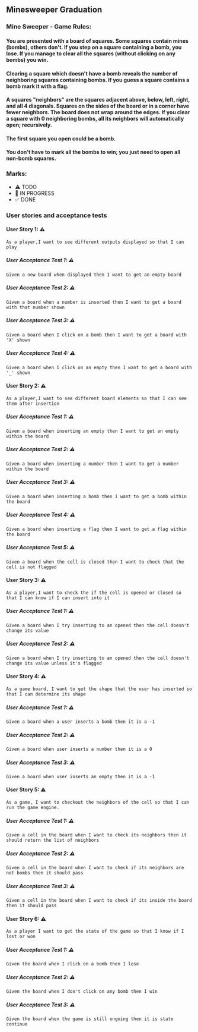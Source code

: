 ## Minesweeper Graduation

### Mine Sweeper - Game Rules:		
#### You are presented with a board of squares. Some squares contain mines (bombs), others don't. If you step on a square containing a bomb, you lose. If you manage to clear all the squares (without clicking on any bombs) you win. 
#### Clearing a square which doesn't have a bomb reveals the number of neighboring squares containing bombs. If you guess a square contains a bomb mark it with a flag. 
#### A squares "neighbors" are the squares adjacent above, below, left, right, and all 4 diagonals. Squares on the sides of the board or in a corner have fewer neighbors. The board does not wrap around the edges. If you clear a square with 0 neighboring bombs, all its neighbors will automatically open; recursively. 
#### The first square you open could be a bomb. 
#### You don't have to mark all the bombs to win; you just need to open all non-bomb squares.

### Marks:
- ⚠ TODO
- 🚧 IN PROGRESS
- ✅ DONE

### User stories and acceptance tests
#### User Story 1: ⚠
```
As a player,I want to see different outputs displayed so that I can play
```
##### User Acceptance Test 1: ⚠
```
Given a new board when displayed then I want to get an empty board
```
##### User Acceptance Test 2: ⚠
```
Given a board when a number is inserted then I want to get a board with that number shown
```
##### User Acceptance Test 3: ⚠
```
Given a board when I click on a bomb then I want to get a board with 'X' shown
```
##### User Acceptance Test 4: ⚠
```
Given a board when I click on an empty then I want to get a board with '_' shown
```
#### User Story 2: ⚠
```
As a player,I want to see different board elements so that I can see them after insertion
```
##### User Acceptance Test 1: ⚠
```
Given a board when inserting an empty then I want to get an empty within the board
```
##### User Acceptance Test 2: ⚠
```
Given a board when inserting a number then I want to get a number within the board
```
##### User Acceptance Test 3: ⚠
```
Given a board when inserting a bomb then I want to get a bomb within the board
```
##### User Acceptance Test 4: ⚠
```
Given a board when inserting a flag then I want to get a flag within the board
```
##### User Acceptance Test 5: ⚠
```
Given a board when the cell is closed then I want to check that the cell is not flagged
```
#### User Story 3: ⚠
```
As a player,I want to check the if the cell is opened or closed so that I can know if I can insert into it
```
##### User Acceptance Test 1: ⚠
```
Given a board when I try inserting to an opened then the cell doesn't change its value
```
##### User Acceptance Test 2: ⚠
```
Given a board when I try inserting to an opened then the cell doesn't change its value unless it's flagged
```
#### User Story 4: ⚠
```
As a game board, I want to get the shape that the user has inserted so that I can determine its shape
```
##### User Acceptance Test 1: ⚠
```
Given a board when a user inserts a bomb then it is a -1
```
##### User Acceptance Test 2: ⚠
```
Given a board when user inserts a number then it is a 0
```
##### User Acceptance Test 3: ⚠
```
Given a board when user inserts an empty then it is a -1
```
#### User Story 5: ⚠
```
As a game, I want to checkout the neighbors of the cell so that I can run the game engine.
```
##### User Acceptance Test 1: ⚠
```
Given a cell in the board when I want to check its neighbors then it should return the list of neighbors
```
##### User Acceptance Test 2: ⚠
```
Given a cell in the board when I want to check if its neighbors are not bombs then it should pass
```
##### User Acceptance Test 3: ⚠
```
Given a cell in the board when I want to check if its inside the board then it should pass
```
#### User Story 6: ⚠
```
As a player I want to get the state of the game so that I know if I lost or won
```
##### User Acceptance Test 1: ⚠
```
Given the board when I click on a bomb then I lose
```
##### User Acceptance Test 2: ⚠
```
Given the board when I don't click on any bomb then I win
```
##### User Acceptance Test 3: ⚠
```
Given the board when the game is still ongoing then it is state continue
```